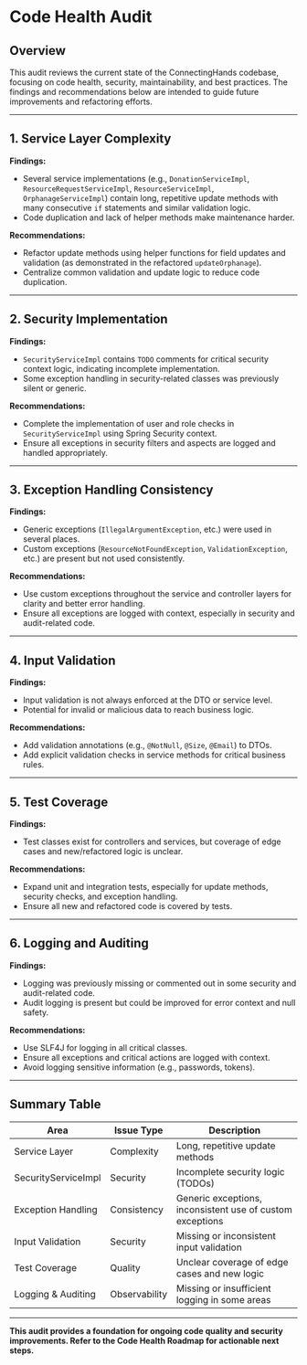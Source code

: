 # Code Health Audit

## Overview
This audit reviews the current state of the ConnectingHands codebase, focusing on code health, security, maintainability, and best practices. The findings and recommendations below are intended to guide future improvements and refactoring efforts.

---

## 1. Service Layer Complexity
**Findings:**
- Several service implementations (e.g., `DonationServiceImpl`, `ResourceRequestServiceImpl`, `ResourceServiceImpl`, `OrphanageServiceImpl`) contain long, repetitive update methods with many consecutive `if` statements and similar validation logic.
- Code duplication and lack of helper methods make maintenance harder.

**Recommendations:**
- Refactor update methods using helper functions for field updates and validation (as demonstrated in the refactored `updateOrphanage`).
- Centralize common validation and update logic to reduce code duplication.

---

## 2. Security Implementation
**Findings:**
- `SecurityServiceImpl` contains `TODO` comments for critical security context logic, indicating incomplete implementation.
- Some exception handling in security-related classes was previously silent or generic.

**Recommendations:**
- Complete the implementation of user and role checks in `SecurityServiceImpl` using Spring Security context.
- Ensure all exceptions in security filters and aspects are logged and handled appropriately.

---

## 3. Exception Handling Consistency
**Findings:**
- Generic exceptions (`IllegalArgumentException`, etc.) were used in several places.
- Custom exceptions (`ResourceNotFoundException`, `ValidationException`, etc.) are present but not used consistently.

**Recommendations:**
- Use custom exceptions throughout the service and controller layers for clarity and better error handling.
- Ensure all exceptions are logged with context, especially in security and audit-related code.

---

## 4. Input Validation
**Findings:**
- Input validation is not always enforced at the DTO or service level.
- Potential for invalid or malicious data to reach business logic.

**Recommendations:**
- Add validation annotations (e.g., `@NotNull`, `@Size`, `@Email`) to DTOs.
- Add explicit validation checks in service methods for critical business rules.

---

## 5. Test Coverage
**Findings:**
- Test classes exist for controllers and services, but coverage of edge cases and new/refactored logic is unclear.

**Recommendations:**
- Expand unit and integration tests, especially for update methods, security checks, and exception handling.
- Ensure all new and refactored code is covered by tests.

---

## 6. Logging and Auditing
**Findings:**
- Logging was previously missing or commented out in some security and audit-related code.
- Audit logging is present but could be improved for error context and null safety.

**Recommendations:**
- Use SLF4J for logging in all critical classes.
- Ensure all exceptions and critical actions are logged with context.
- Avoid logging sensitive information (e.g., passwords, tokens).

---

## Summary Table
| Area                        | Issue Type   | Description                                                                 |
|-----------------------------|--------------|-----------------------------------------------------------------------------|
| Service Layer               | Complexity   | Long, repetitive update methods                                             |
| SecurityServiceImpl         | Security     | Incomplete security logic (TODOs)                                           |
| Exception Handling          | Consistency  | Generic exceptions, inconsistent use of custom exceptions                   |
| Input Validation            | Security     | Missing or inconsistent input validation                                    |
| Test Coverage               | Quality      | Unclear coverage of edge cases and new logic                                |
| Logging & Auditing          | Observability| Missing or insufficient logging in some areas                               |

---

**This audit provides a foundation for ongoing code quality and security improvements. Refer to the Code Health Roadmap for actionable next steps.** 